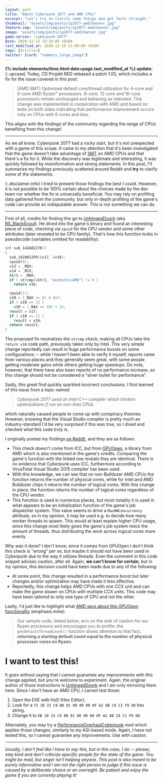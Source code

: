 ```yaml
---
layout: post
title: "About Cyberpunk 2077 and AMD CPUs"
excerpt: "Let's try to clarify some things and get facts straight."
thumbnail: "assets/img/posts/cp2077-amd/banner.jpg"
feature-img: "assets/img/posts/cp2077-amd/banner.jpg"
image: "assets/img/posts/cp2077-amd/banner.jpg"
game-series: "cyberpunk-2077"
date: 2020-12-13 19:10:00 +0100
last_modified_at: 2020-12-19 12:00:00 +0100 
tags: [Articles]
twitter: {card: "summary_large_image"}
---
```


**{% include elements/time.html date=page.last_modified_at %} update:**{:.upcase}
Today, CD Projekt RED released a patch 1.05, which includes a fix for the issue covered in this post:

> [AMD SMT] Optimized default core/thread utilization for 4-core and 6-core AMD Ryzen™ processors.
> 8-core, 12-core and 16-core processors remain unchanged and behaving as intended.
> This change was implemented in cooperation with AMD and based on tests on both sides
> indicating that performance improvement occurs only on CPUs with 6 cores and less.

This aligns with the findings of the community regarding the range of CPUs benefiting from this change!

***

As we all know, Cyberpunk 2077 had a rocky start, but it's not unexpected with a game of this scope.
It came to my attention that it's been investigated that the game doesn't take advantage of [SMT](https://en.wikipedia.org/wiki/Simultaneous_multithreading) 
on AMD CPUs and that there's a fix for it. While the discovery was legitimate and interesting,
it was quickly followed by misinformation and strong statements. In this post,
I'll summarize my findings previously scattered around Reddit and **try** to clarify some of the statements.

{:.disclaimer.info}
I tried to present those findings the best I could. However, it is not possible to be 100% certain about the choices made
by the dev team nor whether the fix is universally beneficial. You may rely on profiling data gathered from the community,
but only in-depth profiling of the game's code can provide an indisputable answer. This is not something we can do.

***

First of all, credits for finding this go to [UnhingedDoork](https://www.reddit.com/user/UnhingedDoork/)
(aka [BS_BlackScout](https://www.reddit.com/user/BS_BlackScout/)).
He dived into the game's binary and found an interesting piece of code, checking via `cpuid` for the CPU vendor and some other
attributes (later revealed to be CPU family). That's how this function looks in pseudocode (variables omitted for readability):

```c
int sub_142A82270()
{
  sub_142A822F0(&v17, &v16);
  cpuid(0);
  v13 = _RDX;
  v14 = _RCX;
  Str1 = _RBX;
  if ( strcmp(&Str1, "AuthenticAMD") != 0 )
    return v16;

  cpuid(1);
  v10 = (_RAX >> 8) & 0xF;
  if ( v10 == 15 )
    v10 = (_RAX >> 20) + 15;
  result = v17;
  if ( v10 == 21 )
    result = v16;
  return result;
}
```

The proposed fix neutralizes the `strcmp` check, making all CPUs take the `return v16` code path, previously taken only by Intel.
This very simple change reportedly can result in huge performance boosts on some configurations -- while I haven't been able to verify it myself,
reports came from various places and they generally seem great, with some people getting moderate gains while others getting huge speedups.
Do note, however, that there have also been reports of no performance increase, so this change should not be considered a "silver bullet for performance".

Sadly, this great find quickly sparkled incorrect conclusions. I first learned of this issue from a topic named

> *Cyberpunk 2077 used an Intel C++ compiler which hinders optimizations if run on non-Intel CPUs*

which naturally caused people to come up with conspiracy theories. However, knowing that the Visual Studio compiler is pretty much an industry-standard
I'd be very surprised if this was true, so I dived and checked what this code truly is.

I originally posted my findings [on Reddit](https://www.reddit.com/r/pcgaming/comments/kbsywg/cyberpunk_2077_used_an_intel_c_compiler_which/gfknein/?utm_source=reddit&utm_medium=web2x&context=3),
and they are as follows:
* This check doesn't come from ICC, but from [GPUOpen](https://github.com/GPUOpen-LibrariesAndSDKs/cpu-core-counts/blob/master/windows/ThreadCount-Win7.cpp#L69), a library from AMD which is also mentioned
  in the game's credits. Comparing the game's function with the linked one reveals they are identical. There is no evidence that Cyberpunk uses ICC,
  furthermore according to VirusTotal Visual Studio 2015 compiler has been used.
* With this knowledge, we can see that on non-Bulldozer AMD CPUs the function returns the number of physical cores, while for Intel and AMD Bulldozer chips it returns the number of logical cores.
  With this change in place, the function returns the number of logical cores regardless of the CPU vendor.
* This function is used in numerous places, but most notably it is used in what appears to be an initialization function of the game's job dispatcher system.
  This value seems to drive a `MaxHWConcurrency` attribute, so in my opinion, it may be used e.g. to decide how many worker threads to spawn. This would at least explain higher CPU usage,
  since this change most likely gives the game's job system twice the amount of threads, thus distributing the work across logical cores more evenly.

Why was it done? I don't know, since it comes from GPUOpen I don't think this check is "wrong" per se, but maybe it should not have been used in Cyberpunk due to the way it utilizes threads.
Even the comment in this code snippet advises caution, after all. Again, **we can't know for certain**, but in my opinion, this decision could have been made due to any of the following:
* At some point, this change resulted in a performance boost but later changes and/or optimization may have made it less effective.
* Reportedly, this change helps AMD CPUs with one CCX unit and can make the game slower on CPUs with multiple CCX units. This code may have been tailored to only one type of CPU
  and not the other.

Lastly, I'd just like to highlight what [AMD says about this GPUOpen functionality](https://gpuopen.com/learn/cpu-core-count-detection-windows/) (emphasis mine):

> Our sample code, linked below, errs on the side of caution for our Ryzen processors and encourages you to profile: the `getDefaultThreadCount()` function draws attention to that fact, 
> **returning a starting default count equal to the number of physical processor cores on Ryzen.**


# I want to test this!

It goes without saying that I cannot guarantee any improvements with this change applied, but you're welcome to experiment.
Again, the original author of those instructions is [UnhingedDoork](https://www.reddit.com/r/Amd/comments/kbp0np/cyberpunk_2077_seems_to_ignore_smt_and_mostly/gfkmc7d/?context=3)
and I am only mirroring them here. Since I don't have an AMD CPU, I cannot test those:

1. Open the EXE with HxD (Hex Editor).
2. Look for a `75 30 33 C9 B8 01 00 00 00 0F A2 8B C8 C1 F9 08` hex string.
3. Change it to `EB 30 33 C9 B8 01 00 00 00 0F A2 8B C8 C1 F9 08`.

Alternately, you may try a [PerformanceOverhaulCyberpunk](https://github.com/yamashi/PerformanceOverhaulCyberpunk) mod which applies those changes, similarly to my ASI-based mods.
Again, I have not tested this, so I cannot guarantee any improvements. Use with caution.

***

*Usually, I don't feel like I have to say this, but in this case, I do -- please, stay kind and don't criticize specific people for the state of the game.*
*You might be mad, but anger isn't helping anyone. This post is also meant to be purely informative and I am not the right person to judge if this issue is*
*caused by a deliberate choice or an oversight. Be patient and enjoy the game if you are currently playing it!*

